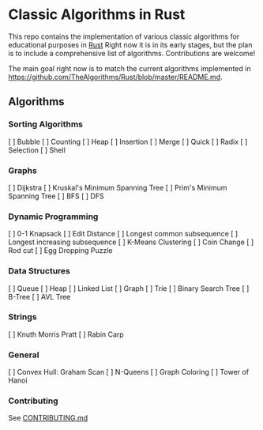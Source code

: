 # Classic Algorithms in Rust

This repo contains the implementation of various classic algorithms for
educational purposes in [Rust](https://www.rust-lang.org/) Right now it is
in its early stages, but the plan is to include a comprehensive list of
algorithms. Contributions are welcome!

The main goal right now is to match the current algorithms implemented in
https://github.com/TheAlgorithms/Rust/blob/master/README.md.

## Algorithms

### Sorting Algorithms

[ ] Bubble
[ ] Counting
[ ] Heap
[ ] Insertion
[ ] Merge
[ ] Quick
[ ] Radix
[ ] Selection
[ ] Shell

### Graphs

[ ] Dijkstra
[ ] Kruskal's Minimum Spanning Tree
[ ] Prim's Minimum Spanning Tree
[ ] BFS
[ ] DFS  

### Dynamic Programming

[ ] 0-1 Knapsack
[ ] Edit Distance
[ ] Longest common subsequence
[ ] Longest increasing subsequence
[ ] K-Means Clustering
[ ] Coin Change
[ ] Rod cut
[ ] Egg Dropping Puzzle

### Data Structures

[ ] Queue
[ ] Heap
[ ] Linked List
[ ] Graph
[ ] Trie
[ ] Binary Search Tree
[ ] B-Tree
[ ] AVL Tree

### Strings

[ ] Knuth Morris Pratt
[ ] Rabin Carp

### General

[ ] Convex Hull: Graham Scan
[ ] N-Queens
[ ] Graph Coloring
[ ] Tower of Hanoi

### Contributing

See [CONTRIBUTING.md](./CONTRIBUTING.md)
